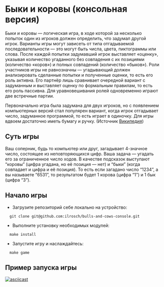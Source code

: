 # Быки и коровы (консольная версия)

Быки и коровы — логическая игра, в ходе которой за несколько попыток один из игроков должен определить, что задумал другой игрок. Варианты игры могут зависеть от типа отгадываемой последовательности — это могут быть числа, цвета, пиктограммы или слова. После каждой попытки задумавший игрок выставляет «оценку», указывая количество угаданного без совпадения с их позициями (количество «коров») и полных совпадений (количество «быков»). Роли участников игры не равнозначны — угадывающий должен анализировать сделанные попытки и полученные оценки, то есть его роль активна. Его партнёр лишь сравнивает очередной вариант с задуманным и выставляет оценку по формальным правилам, то есть его роль пассивна. Для уравновешивания ролей одновременно играют две встречные партии.

Первоначально игра была задумана для двух игроков, но с появлением компьютерных версий стал популярен вариант, когда игрок отгадывает число, задуманное программой, то есть играет в одиночку. Для игры вдвоем достаточно иметь бумагу и ручку. (Источник [Википедия](https://ru.wikipedia.org/wiki/%D0%91%D1%8B%D0%BA%D0%B8_%D0%B8_%D0%BA%D0%BE%D1%80%D0%BE%D0%B2%D1%8B))

## Суть игры

Ваш соперник, будь то компьютер или друг, загадывает 4-значное число, состоящее из неповторяющихся цифр. Ваша задача — угадать его за ограниченное число ходов. В качестве подсказок выступают “коровы” (цифра угадана, но её позиция — нет) и “быки” (когда совпадает и цифра и её позиция). То есть если загадано число “1234”, а вы называете “6531”, то результатом будет 1 корова (цифра “1”) и 1 бык (цифра “3”).

## Начало игры

- Загрузите репозиторий себе локально на устройство:

```console
  git clone git@github.com:ilrosch/bulls-and-cows-console.git
```

- Выполните установку необходимых модулей:

```console
  make install
```

- Запустите игру и наслаждайтесь:

```console
  make game
```

## Пример запуска игры

[![asciicast](https://asciinema.org/a/658178.svg)](https://asciinema.org/a/658178)
